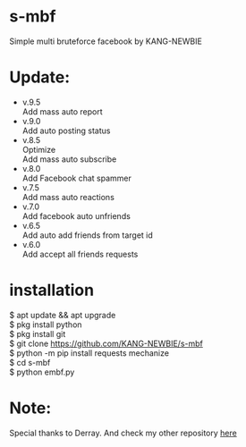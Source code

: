 # s-mbf
Simple multi bruteforce facebook by KANG-NEWBIE<br>
# Update:
- v.9.5<br>
Add mass auto report
- v.9.0<br>
Add auto posting status
- v.8.5<br>
Optimize<br>
Add mass auto subscribe
- v.8.0<br>
Add Facebook chat spammer
- v.7.5<br>
Add mass auto reactions
- v.7.0<br>
Add facebook auto unfriends
- v.6.5<br>
Add auto add friends from target id
- v.6.0<br>
Add accept all friends requests

# installation
$ apt update && apt upgrade<br>$ pkg install python<br>$ pkg install git<br>$ git clone https://github.com/KANG-NEWBIE/s-mbf<br>$ python -m pip install requests mechanize<br>$ cd s-mbf<br>$ python embf.py<br>
<h1>Note:</h1>
Special thanks to Derray. And check my other repository <a href="https://github.com/KANG-NEWBIE?tab=repositories">here</a>
